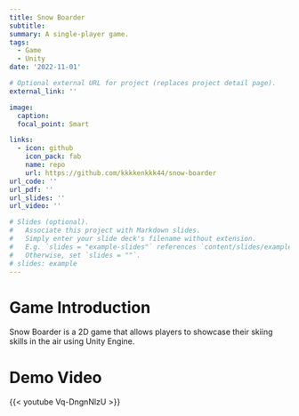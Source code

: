 ```yaml
---
title: Snow Boarder
subtitle: 
summary: A single-player game.
tags:
  - Game
  - Unity
date: '2022-11-01'

# Optional external URL for project (replaces project detail page).
external_link: ''

image:
  caption: 
  focal_point: Smart

links:
  - icon: github
    icon_pack: fab
    name: repo
    url: https://github.com/kkkkenkkk44/snow-boarder
url_code: ''
url_pdf: ''
url_slides: ''
url_video: ''

# Slides (optional).
#   Associate this project with Markdown slides.
#   Simply enter your slide deck's filename without extension.
#   E.g. `slides = "example-slides"` references `content/slides/example-slides.md`.
#   Otherwise, set `slides = ""`.
# slides: example
---
```


# Game Introduction
Snow Boarder is a 2D game that allows players to showcase their skiing skills in the air using Unity Engine.

# Demo Video
{{< youtube Vq-DngnNlzU >}}